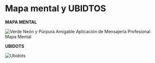 # Mapa mental y UBIDTOS

**MAPA MENTAL**

![Verde Neón y Púrpura Amigable Aplicación de Mensajería Profesional Mapa Mental](https://user-images.githubusercontent.com/57046870/187830196-5f8215a4-6258-4cdb-8e6c-9764eed195a7.png)

**UBIDOTS**

![Ubidots](https://user-images.githubusercontent.com/57046870/187920033-165647c8-fca4-4988-aa66-63f47564d876.png)
